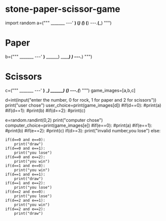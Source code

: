# stone-paper-scissor-game
import random
a=("""
    _______
---'   ____)
      (_____)
      (_____)
      (____)
---.__(___)
""")

# Paper
b=("""
     _______
---'    ____)____
           ______)
          _______)
         _______)
---.__________)
""")

# Scissors
c=("""
    _______
---'   ____)____
          ______)
       __________)
      (____)
---.__(___)
""")
game_images=[a,b,c]

d=int(input("enter the number, 0 for rock, 1 for paper and 2 for scissors"))
print("user chose")
user_choice=print(game_images[d])
#if(d==0):
    #print(a)
#if(d==1):
    #print(b)
#if(d==2):
    #print(c)



e=random.randint(0,2)
print("computer chose")
computer_choice=print(game_images[e])
#if(e==0):
    #print(a)
#if(e==1):
    #print(b)
#if(e==2):
    #print(c)
if(d>=3):
    print("invalid number,you lose")
else:


    if(d==0 and e==0):
        print("draw")
    if(d==0 and e==1):
        print("you lose")
    if(d==0 and e==2):
        print("you win")
    if(d==1 and e==0):
        print("you win")
    if(d==1 and e==1):
        print("draw")
    if(d==1 and e==2):
        print("you lose")
    if(d==2 and e==0):
        print("you lose")
    if(d==2 and e==1):
        print("you win")
    if(d==2 and e==2):
        print("draw")

